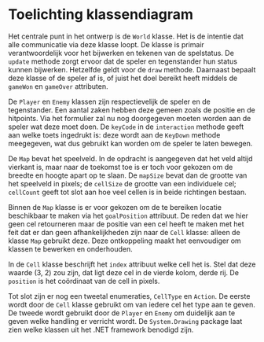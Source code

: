 # Toelichting klassendiagram

Het centrale punt in het ontwerp is de `World` klasse. Het is de intentie dat
alle communicatie via deze klasse loopt. De klasse is primair verantwoordelijk
voor het bijwerken en tekenen van de spelstatus. De `update` methode zorgt
ervoor dat de speler en tegenstander hun status kunnen bijwerken. Hetzelfde
geldt voor de `draw` methode. Daarnaast bepaalt deze klasse of de speler af is,
of juist het doel bereikt heeft middels de `gameWon` en `gameOver` attributen.

De `Player` en `Enemy` klassen zijn respectievelijk de speler en de
tegenstander. Een aantal zaken hebben deze gemeen zoals de positie en de
hitpoints. Via het formulier zal nu nog doorgegeven moeten worden aan de speler
wat deze moet doen. De `keyCode` in de `interaction` methode geeft aan welke
toets ingedrukt is: deze wordt aan de `KeyDown` methode meegegeven, wat dus
gebruikt kan worden om de speler te laten bewegen.

De `Map` bevat het speelveld. In de opdracht is aangegeven dat het veld altijd
vierkant is, maar naar de toekomst toe is er toch voor gekozen om de breedte en
hoogte apart op te slaan. De `mapSize` bevat dan de grootte van het speelveld
in pixels; de `cellSize` de grootte van een individuele cel; `cellCount` geeft
tot slot aan hoe veel cellen is in beide richtingen bestaan.

Binnen de `Map` klasse is er voor gekozen om de te bereiken locatie beschikbaar
te maken via het `goalPosition` attribuut. De reden dat we hier geen cel
retourneren maar de positie van een cel heeft te maken met het feit dat er dan
geen afhankelijkheden zijn naar de `Cell` klasse: alleen de klasse `Map`
gebruikt deze. Deze ontkoppeling maakt het eenvoudiger om klassen te bewerken
en onderhouden.

In de `Cell` klasse beschrijft het `index` attribuut welke cell het is. Stel
dat deze waarde (3, 2) zou zijn, dat ligt deze cel in de vierde kolom, derde
rij. De `position` is het coördinaat van de cell in pixels.

Tot slot zijn er nog een tweetal enumeraties, `CellType` en `Action`. De eerste
wordt door de `Cell` klasse gebruikt om van iedere cel het type aan te geven.
De tweede wordt gebruikt door de `Player` en `Enemy` om duidelijk aan te geven
welke handling er verricht wordt. De `System.Drawing` package laat zien welke
klassen uit het .NET framework benodigd zijn.

